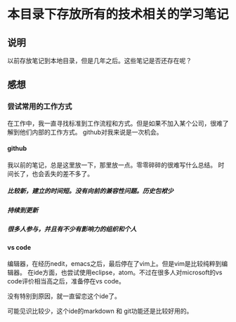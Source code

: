 # 本目录下存放所有的技术相关的学习笔记
## 说明
以前存放笔记到本地目录，但是几年之后。这些笔记是否还存在呢？


## 感想
### 尝试常用的工作方式
在工作中，我一直寻找标准到工作流程和方式。但是如果不加入某个公司，很难了解到他们内部的工作方式。
github对我来说是一次机会。
#### github
我以前的笔记，总是这里放一下，那里放一点。零零碎碎的很难写什么总结。
时间长了，也会丢失的差不多了。
##### 比较新，建立的时间短。没有向前的兼容性问题。历史包袱少
##### 持续到更新
##### 很多人参与，并且有不少有影响力的组织和个人

#### vs code
编辑器，在经历nedit，emacs之后，最后停在了vim上。但是vim是比较纯粹到编辑器。
在ide方面，也尝试使用eclipse，atom。不过在很多人对microsoft的vs code评价相当高之后，准备停在vs code。

没有特别到原因，就一直留恋这个ide了。

可能见识比较少，这个ide的markdown 和 git功能还是比较好用的。

